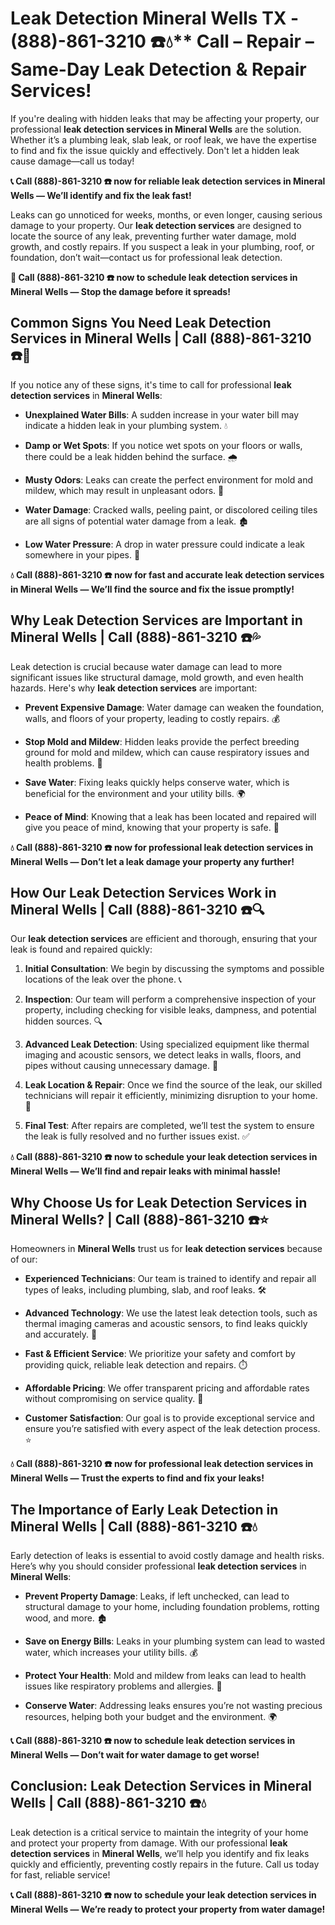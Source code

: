 # Leak Detection Mineral Wells TX - (888)-861-3210 ☎️💧** Call – Repair – Same-Day Leak Detection & Repair Services!

If you're dealing with hidden leaks that may be affecting your property, our professional **leak detection services in Mineral Wells** are the solution. Whether it’s a plumbing leak, slab leak, or roof leak, we have the expertise to find and fix the issue quickly and effectively. Don't let a hidden leak cause damage—call us today!

**📞 Call (888)-861-3210 ☎️ now for reliable leak detection services in Mineral Wells — We’ll identify and fix the leak fast!**

Leaks can go unnoticed for weeks, months, or even longer, causing serious damage to your property. Our **leak detection services** are designed to locate the source of any leak, preventing further water damage, mold growth, and costly repairs. If you suspect a leak in your plumbing, roof, or foundation, don’t wait—contact us for professional leak detection.

**🚨 Call (888)-861-3210 ☎️ now to schedule leak detection services in Mineral Wells — Stop the damage before it spreads!**

## **Common Signs You Need Leak Detection Services in Mineral Wells | Call (888)-861-3210 ☎️🔧**

If you notice any of these signs, it's time to call for professional **leak detection services** in **Mineral Wells**:

- **Unexplained Water Bills**: A sudden increase in your water bill may indicate a hidden leak in your plumbing system. 💧
- **Damp or Wet Spots**: If you notice wet spots on your floors or walls, there could be a leak hidden behind the surface. 🌧️
- **Musty Odors**: Leaks can create the perfect environment for mold and mildew, which may result in unpleasant odors. 🤢
- **Water Damage**: Cracked walls, peeling paint, or discolored ceiling tiles are all signs of potential water damage from a leak. 🏚️
- **Low Water Pressure**: A drop in water pressure could indicate a leak somewhere in your pipes. 🚰

**💧 Call (888)-861-3210 ☎️ now for fast and accurate leak detection services in Mineral Wells — We’ll find the source and fix the issue promptly!**

## **Why Leak Detection Services are Important in Mineral Wells | Call (888)-861-3210 ☎️💦**

Leak detection is crucial because water damage can lead to more significant issues like structural damage, mold growth, and even health hazards. Here's why **leak detection services** are important:

- **Prevent Expensive Damage**: Water damage can weaken the foundation, walls, and floors of your property, leading to costly repairs. 💰
- **Stop Mold and Mildew**: Hidden leaks provide the perfect breeding ground for mold and mildew, which can cause respiratory issues and health problems. 🌿
- **Save Water**: Fixing leaks quickly helps conserve water, which is beneficial for the environment and your utility bills. 🌍
- **Peace of Mind**: Knowing that a leak has been located and repaired will give you peace of mind, knowing that your property is safe. 🏡

**💧 Call (888)-861-3210 ☎️ now for professional leak detection services in Mineral Wells — Don’t let a leak damage your property any further!**

## **How Our Leak Detection Services Work in Mineral Wells | Call (888)-861-3210 ☎️🔍**

Our **leak detection services** are efficient and thorough, ensuring that your leak is found and repaired quickly:

1. **Initial Consultation**: We begin by discussing the symptoms and possible locations of the leak over the phone. 📞
2. **Inspection**: Our team will perform a comprehensive inspection of your property, including checking for visible leaks, dampness, and potential hidden sources. 🔍
3. **Advanced Leak Detection**: Using specialized equipment like thermal imaging and acoustic sensors, we detect leaks in walls, floors, and pipes without causing unnecessary damage. 🧪
4. **Leak Location & Repair**: Once we find the source of the leak, our skilled technicians will repair it efficiently, minimizing disruption to your home. 🔧
5. **Final Test**: After repairs are completed, we’ll test the system to ensure the leak is fully resolved and no further issues exist. ✅

**💧 Call (888)-861-3210 ☎️ now to schedule your leak detection services in Mineral Wells — We’ll find and repair leaks with minimal hassle!**

## **Why Choose Us for Leak Detection Services in Mineral Wells? | Call (888)-861-3210 ☎️⭐**

Homeowners in **Mineral Wells** trust us for **leak detection services** because of our:

- **Experienced Technicians**: Our team is trained to identify and repair all types of leaks, including plumbing, slab, and roof leaks. 🛠️
- **Advanced Technology**: We use the latest leak detection tools, such as thermal imaging cameras and acoustic sensors, to find leaks quickly and accurately. 📡
- **Fast & Efficient Service**: We prioritize your safety and comfort by providing quick, reliable leak detection and repairs. ⏱️
- **Affordable Pricing**: We offer transparent pricing and affordable rates without compromising on service quality. 💸
- **Customer Satisfaction**: Our goal is to provide exceptional service and ensure you’re satisfied with every aspect of the leak detection process. ⭐

**💧 Call (888)-861-3210 ☎️ now for professional leak detection services in Mineral Wells — Trust the experts to find and fix your leaks!**

## **The Importance of Early Leak Detection in Mineral Wells | Call (888)-861-3210 ☎️💧**

Early detection of leaks is essential to avoid costly damage and health risks. Here’s why you should consider professional **leak detection services** in **Mineral Wells**:

- **Prevent Property Damage**: Leaks, if left unchecked, can lead to structural damage to your home, including foundation problems, rotting wood, and more. 🏚️
- **Save on Energy Bills**: Leaks in your plumbing system can lead to wasted water, which increases your utility bills. 💰
- **Protect Your Health**: Mold and mildew from leaks can lead to health issues like respiratory problems and allergies. 🤧
- **Conserve Water**: Addressing leaks ensures you’re not wasting precious resources, helping both your budget and the environment. 🌍

**📞 Call (888)-861-3210 ☎️ now to schedule leak detection services in Mineral Wells — Don’t wait for water damage to get worse!**

## **Conclusion: Leak Detection Services in Mineral Wells | Call (888)-861-3210 ☎️💧**

Leak detection is a critical service to maintain the integrity of your home and protect your property from damage. With our professional **leak detection services** in **Mineral Wells**, we’ll help you identify and fix leaks quickly and efficiently, preventing costly repairs in the future. Call us today for fast, reliable service!

**📞 Call (888)-861-3210 ☎️ now to schedule your leak detection services in Mineral Wells — We’re ready to protect your property from water damage!**
